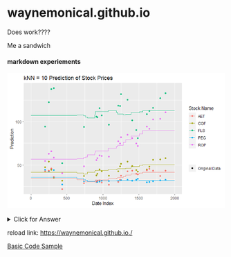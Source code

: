 # waynemonical.github.io

Does work????


Me a sandwich

#### markdown experiements


![Alt text](StockPredictions.png)



<details>
  <summary>Click for Answer</summary>
    ```{r, echo=FALSE, eval=TRUE}
    hist(1:10)
    ```
</details> 


reload link:
https://waynemonical.github.io./





[Basic Code Sample](https://rawcdn.githack.com/waynemonical/waynemonical.github.io/e86e329e3e3b5aee1896d7d5434ee9e447fdecc2/BasicCodeSample/W%20Monical%20Code%20Sample.html)